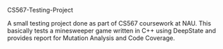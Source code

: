 CS567-Testing-Project

A small testing project done as part of CS567 coursework at NAU. This basically tests a minesweeper game written in C++ using DeepState and provides report for Mutation Analysis and Code Coverage.
